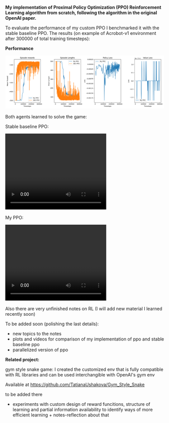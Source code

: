 
**My implementation of Proximal Policy Optimization (PPO) Reinforcement Learning algorithm from scratch, following the algorithm in the original OpenAI paper.**

To evaluate the performance of my custom PPO I benchmarked it with the stable baseline PPO. The results (on example of Acrobot-v1 environment
after 300000 of total training timesteps):

**Performance**

![](training_runs/20250517_042955/learning_curves.png)

Both agents learned to solve the game:

Stable baseline PPO:

   <video src="training_runs/20250517_042955/videos/sb3_ppo/rl-video-episode-0.mp4" width="320" height="240" controls>
   </video>

My PPO:

   <video src="training_runs/20250517_042955/videos/custom_ppo/rl-video-episode-0.mp4" width="320" height="240" controls>
   </video>


Also there are very unfinished notes on RL (I will add new material I learned recently soon)

To be added soon (polishing the last details): 

- new topics to the notes
- plots and videos for comparison of my implementation of ppo and stable baseline ppo
- parallelized version of ppo


**Related project:** 

gym style snake game: I created the customized env that is fully compatible with RL libraries and can be used interchangible with OpenAI's gym env

Available at https://github.com/TatianaUshakova/Gym_Style_Snake

to be added there
 - experiments with custom design of reward funcitions, structure of learning and partial information availability to identify ways of more efficient learning + notes-reflection about that
